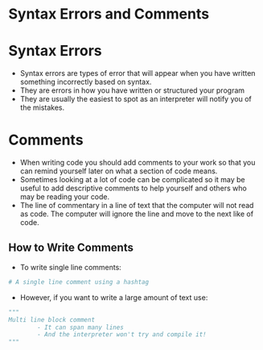 # Syntax Errors and Comments

# Syntax Errors

- Syntax errors are types of error that will appear when you have written something incorrectly based on syntax.
- They are errors in how you have written or structured your program
- They are usually the easiest to spot as an interpreter will notify you of the mistakes.

# Comments

- When writing code you should add comments to your work so that you can remind yourself later on what a section of code means.
- Sometimes looking at a lot of code can be complicated so it may be useful to add descriptive comments to help yourself and others who may be reading your code.
- The line of commentary in a line of text that the computer will not read as code. The computer will ignore the line and move to the next like of code.

## How to Write Comments

- To write single line comments:

```python
# A single line comment using a hashtag
```

- However, if you want to write a large amount of text use:

```python
"""
Multi line block comment
		- It can span many lines
		- And the interpreter won't try and compile it!
"""
```